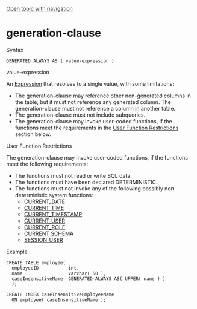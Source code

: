 [Open topic with navigation](../../../index.html#Shared/SQLReference/Statements/GenerationClause.html)

<a href="" id="Statements.GenerationClause"></a>[]()generation-clause
=====================================================================

Syntax

``` FcnSyntax
GENERATED ALWAYS AS ( value-expression )
```

value-expression

An <span class="ItalicFont">[Expression](../Expressions/AboutExpressions.html)</span> that resolves to a single value, with some limitations:

-   The <span class="ItalicFont">generation-clause</span> may reference other non-generated columns in the table, but it must not reference any generated column. The <span class="ItalicFont">generation-clause</span> must not reference a column in another table.
-   The <span class="ItalicFont">generation-clause</span> must not include subqueries.
-   The <span class="ItalicFont">generation-clause</span> may invoke user-coded functions, if the functions meet the requirements in the [User Function Restrictions](#UserFunctions) section below.

[]()User Function Restrictions

The <span class="ItalicFont">generation-clause</span> may invoke user-coded functions, if the functions meet the following requirements:

-   The functions must not read or write SQL data.
-   The functions must have been declared <span class="CodeFont">DETERMINISTIC</span>.
-   The functions must not invoke any of the following possibly non-deterministic system functions:
    -   [CURRENT\_DATE](../BuiltInFcns/CurrentDate.html)
    -   [CURRENT\_TIME](../BuiltInFcns/CurrentTime.html)
    -   [CURRENT\_TIMESTAMP](../BuiltInFcns/CurrentTimestamp.html)
    -   [CURRENT\_USER](../BuiltInFcns/CurrentUser.html)
    -   [CURRENT\_ROLE](../BuiltInFcns/CurrentRole.html)
    -   [CURRENT SCHEMA](../BuiltInFcns/CurrentSchema.html)
    -   [SESSION\_USER](../BuiltInFcns/SessionUser.html)

Example

``` Example
CREATE TABLE employee(
  employeeID           int,   
  name                 varchar( 50 ),
  caseInsensitiveName  GENERATED ALWAYS AS( UPPER( name ) )
  );

CREATE INDEX caseInsensitiveEmployeeName
  ON employee( caseInsensitiveName );
```

 


